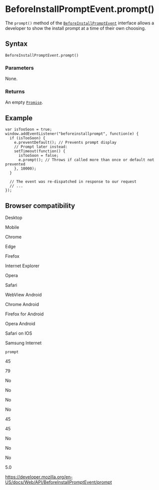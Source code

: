 # BeforeInstallPromptEvent.prompt()

The `prompt()` method of the [`BeforeInstallPromptEvent`](../beforeinstallpromptevent) interface allows a developer to show the install prompt at a time of their own choosing.

## Syntax

    BeforeInstallPromptEvent.prompt()

### Parameters

None.

### Returns

An empty [`Promise`](https://developer.mozilla.org/en-US/docs/Web/JavaScript/Reference/Global_Objects/Promise).

## Example

    var isTooSoon = true;
    window.addEventListener("beforeinstallprompt", function(e) {
      if (isTooSoon) {
        e.preventDefault(); // Prevents prompt display
        // Prompt later instead:
        setTimeout(function() {
          isTooSoon = false;
          e.prompt(); // Throws if called more than once or default not prevented
        }, 10000);
      }

      // The event was re-dispatched in response to our request
      // ...
    });

## Browser compatibility

Desktop

Mobile

Chrome

Edge

Firefox

Internet Explorer

Opera

Safari

WebView Android

Chrome Android

Firefox for Android

Opera Android

Safari on IOS

Samsung Internet

`prompt`

45

79

No

No

No

No

45

45

No

No

No

5.0

<a href="https://developer.mozilla.org/en-US/docs/Web/API/BeforeInstallPromptEvent/prompt" class="_attribution-link">https://developer.mozilla.org/en-US/docs/Web/API/BeforeInstallPromptEvent/prompt</a>
